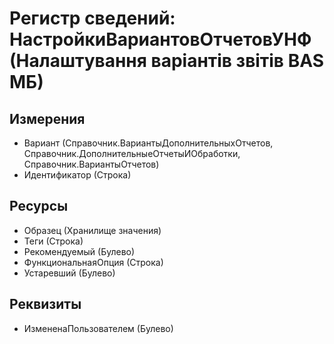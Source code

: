 ﻿# Регистр сведений: НастройкиВариантовОтчетовУНФ (Налаштування варіантів звітів BAS МБ)

## Измерения

- Вариант (Справочник.ВариантыДополнительныхОтчетов, Справочник.ДополнительныеОтчетыИОбработки, Справочник.ВариантыОтчетов)
- Идентификатор (Строка)

## Ресурсы

- Образец (Хранилище значения)
- Теги (Строка)
- Рекомендуемый (Булево)
- ФункциональнаяОпция (Строка)
- Устаревший (Булево)

## Реквизиты

- ИзмененаПользователем (Булево)

